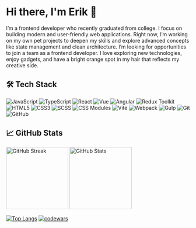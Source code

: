 # Hi there, I'm Erik 👋

I’m a frontend developer who recently graduated from college. I focus on building modern and user-friendly web applications. Right now, I’m working on my own pet projects to deepen my skills and explore advanced concepts like state management and clean architecture. I’m looking for opportunities to join a team as a frontend developer. I love exploring new technologies, enjoy gadgets, and have a bright orange spot in my hair that reflects my creative side.

## 🛠️ Tech Stack

![JavaScript](https://img.shields.io/badge/JavaScript-F7DF1E?style=for-the-badge&logo=javascript&logoColor=black)
![TypeScript](https://img.shields.io/badge/TypeScript-007ACC?style=for-the-badge&logo=typescript&logoColor=white)
![React](https://img.shields.io/badge/React-20232A?style=for-the-badge&logo=react&logoColor=61DAFB)
![Vue](https://img.shields.io/badge/Vue-35495E?style=for-the-badge&logo=vuedotjs&logoColor=4FC08D)
![Angular](https://img.shields.io/badge/Angular-DD0031?style=for-the-badge&logo=angular&logoColor=white)
![Redux Toolkit](https://img.shields.io/badge/Redux_Toolkit-593D88?style=for-the-badge&logo=redux&logoColor=white)
![HTML5](https://img.shields.io/badge/HTML5-E34F26?style=for-the-badge&logo=html5&logoColor=white)
![CSS3](https://img.shields.io/badge/CSS3-1572B6?style=for-the-badge&logo=css3&logoColor=white)
![SCSS](https://img.shields.io/badge/SCSS-CC6699?style=for-the-badge&logo=sass&logoColor=white)
![CSS Modules](https://img.shields.io/badge/CSS%20Modules-000000?style=for-the-badge)
![Vite](https://img.shields.io/badge/Vite-646CFF?style=for-the-badge&logo=vite&logoColor=white)
![Webpack](https://img.shields.io/badge/Webpack-8DD6F9?style=for-the-badge&logo=webpack&logoColor=black)
![Gulp](https://img.shields.io/badge/Gulp-CF4647?style=for-the-badge&logo=gulp&logoColor=white)
![Git](https://img.shields.io/badge/Git-F05032?style=for-the-badge&logo=git&logoColor=white)
![GitHub](https://img.shields.io/badge/GitHub-181717?style=for-the-badge&logo=github&logoColor=white)

## 📈 GitHub Stats

<div>
  <img src="http://github-readme-streak-stats.herokuapp.com?user=simo680&theme=monokai" height="170" alt="GitHub Streak" />
  <img src="https://github-readme-stats.vercel.app/api?username=simo680&show_icons=true&theme=monokai" height="170" alt="GitHub Stats" />
</div>

[![Top Langs](https://github-readme-stats.vercel.app/api/top-langs/?username=simo680&layout=compact&theme=monokai)](https://github.com/anuraghazra/github-readme-stats) [![codewars](https://www.codewars.com/users/simo680/badges/large)](https://www.codewars.com/users/simo680)
